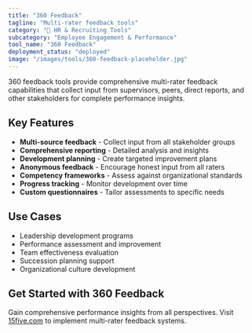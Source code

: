 ```yaml
---
title: "360 Feedback"
tagline: "Multi-rater feedback tools"
category: "👥 HR & Recruiting Tools"
subcategory: "Employee Engagement & Performance"
tool_name: "360 Feedback"
deployment_status: "deployed"
image: "/images/tools/360-feedback-placeholder.jpg"
---
```

360 feedback tools provide comprehensive multi-rater feedback capabilities that collect input from supervisors, peers, direct reports, and other stakeholders for complete performance insights.

## Key Features

- **Multi-source feedback** - Collect input from all stakeholder groups
- **Comprehensive reporting** - Detailed analysis and insights
- **Development planning** - Create targeted improvement plans
- **Anonymous feedback** - Encourage honest input from all raters
- **Competency frameworks** - Assess against organizational standards
- **Progress tracking** - Monitor development over time
- **Custom questionnaires** - Tailor assessments to specific needs

## Use Cases

- Leadership development programs
- Performance assessment and improvement
- Team effectiveness evaluation
- Succession planning support
- Organizational culture development

## Get Started with 360 Feedback

Gain comprehensive performance insights from all perspectives. Visit [15five.com](https://www.15five.com) to implement multi-rater feedback systems.
